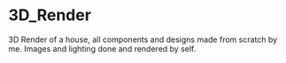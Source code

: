 # 3D_Render
3D Render of a house, all components and designs made from scratch by me. Images and lighting done and rendered by self.
